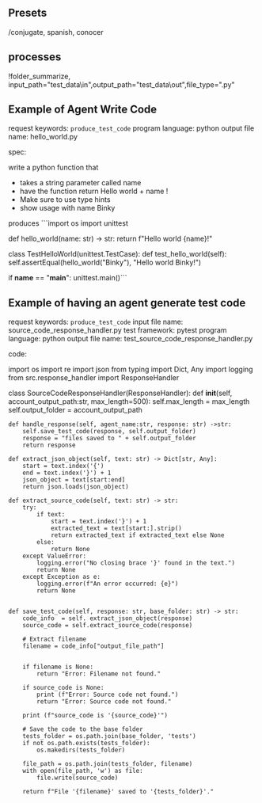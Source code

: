 ## Presets
 /conjugate, spanish, conocer

## processes
!folder_summarize, input_path="test_data\in",output_path="test_data\out",file_type=".py"

## Example of Agent Write Code
request keywords: ```produce_test_code```
program language: python
output file name: hello_world.py

spec: 

write a python function that
* takes a string parameter called name
* have the function return Hello world + name !
* Make sure to use type hints
* show usage with name Binky

produces ```import os
import unittest

def hello_world(name: str) -> str:
    return f"Hello world {name}!"

class TestHelloWorld(unittest.TestCase):
    def test_hello_world(self):
        self.assertEqual(hello_world("Binky"), "Hello world Binky!")

if __name__ == "__main__":
    unittest.main()```


## Example of having an agent generate test code
request keywords: ```produce_test_code```
input file name: source_code_response_handler.py
test framework: pytest
program language: python
output file name: test_source_code_response_handler.py

code: 

import os
import re
import json
from typing import Dict, Any
import logging
from src.response_handler import ResponseHandler

class SourceCodeResponseHandler(ResponseHandler):
    def __init__(self, account_output_path:str, max_length=500):
        self.max_length = max_length
        self.output_folder = account_output_path

    def handle_response(self, agent_name:str, response: str) ->str:
        self.save_test_code(response, self.output_folder)
        response = "files saved to " + self.output_folder
        return response

    def extract_json_object(self, text: str) -> Dict[str, Any]:
        start = text.index('{')
        end = text.index('}') + 1
        json_object = text[start:end]
        return json.loads(json_object)

    def extract_source_code(self, text: str) -> str:
        try:
            if text:
                start = text.index('}') + 1
                extracted_text = text[start:].strip()
                return extracted_text if extracted_text else None
            else:
                return None
        except ValueError:
            logging.error("No closing brace '}' found in the text.")
            return None
        except Exception as e:
            logging.error(f"An error occurred: {e}")
            return None


    def save_test_code(self, response: str, base_folder: str) -> str:
        code_info  = self. extract_json_object(response) 
        source_code = self.extract_source_code(response)

        # Extract filename
        filename = code_info["output_file_path"]


        if filename is None:        
            return "Error: Filename not found."

        if source_code is None:
            print (f"Error: Source code not found.")
            return "Error: Source code not found." 

        print (f"source_code is '{source_code}'")   

        # Save the code to the base folder
        tests_folder = os.path.join(base_folder, 'tests')
        if not os.path.exists(tests_folder):
            os.makedirs(tests_folder)

        file_path = os.path.join(tests_folder, filename)
        with open(file_path, 'w') as file:
            file.write(source_code)

        return f"File '{filename}' saved to '{tests_folder}'."

    
    
